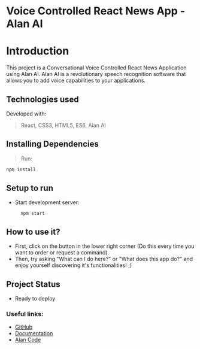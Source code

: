 # Voice Controlled React News App - Alan AI

# Introduction
This project is a Conversational Voice Controlled React News Application using Alan AI. Alan AI is a revolutionary speech recognition software that allows you to add voice capabilities to your applications.

## Technologies used

Developed with:
> React, CSS3, HTML5, ES6, Alan AI

## Installing Dependencies

> Run:
```bash
npm install
``` 
## Setup to run

* Start development server:

  ```
    npm start
  ```
  
## How to use it?

* First, click on the button in the lower right corner (Do this every time you want to order or request a command).
* Then, try asking "What can I do here?" or "What does this app do?" and enjoy yourself discovering it's functionalities! ;)

## Project Status

* Ready to deploy

### Useful links:
  - [GitHub](https://github.com/alan-ai)
  - [Documentation](https://alan.app/docs/)
  - [Alan Code](https://studio.alan.app/projects/news_reader_app/scripts/news_reader_app)
